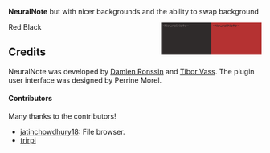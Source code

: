 **NeuralNote** but with nicer backgrounds and the ability to swap background

Red <img style="float: right;" src="NeuralNote/Assets/background2.png" width="100" />
Black <img style="float: right;" src="NeuralNote/Assets/background3.png" width="100" />

## Credits

NeuralNote was developed by [Damien Ronssin](https://github.com/DamRsn) and [Tibor Vass](https://github.com/tiborvass).
The plugin user interface was designed by Perrine Morel.

#### Contributors

Many thanks to the contributors!

- [jatinchowdhury18](https://github.com/jatinchowdhury18): File browser.
- [trirpi](https://github.com/trirpi)
